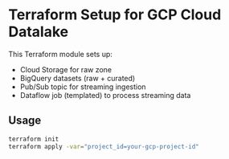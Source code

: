 
# Terraform Setup for GCP Cloud Datalake

This Terraform module sets up:
- Cloud Storage for raw zone
- BigQuery datasets (raw + curated)
- Pub/Sub topic for streaming ingestion
- Dataflow job (templated) to process streaming data

## Usage

```bash
terraform init
terraform apply -var="project_id=your-gcp-project-id"
```
